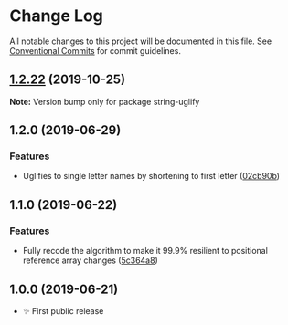 # Change Log

All notable changes to this project will be documented in this file.
See [Conventional Commits](https://conventionalcommits.org) for commit guidelines.

## [1.2.22](https://gitlab.com/codsen/codsen/compare/string-uglify@1.2.21...string-uglify@1.2.22) (2019-10-25)

**Note:** Version bump only for package string-uglify





## 1.2.0 (2019-06-29)

### Features

- Uglifies to single letter names by shortening to first letter ([02cb90b](https://gitlab.com/codsen/codsen/commit/02cb90b))

## 1.1.0 (2019-06-22)

### Features

- Fully recode the algorithm to make it 99.9% resilient to positional reference array changes ([5c364a8](https://gitlab.com/codsen/codsen/commit/5c364a8))

## 1.0.0 (2019-06-21)

- ✨ First public release
